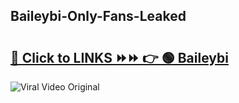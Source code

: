 
 ## Baileybi-Only-Fans-Leaked

# <h2><a href="https://clipsfans.com/Baileybi&ref=git">🔗 Click to LINKS ⏩⏩ 👉 🟢 Baileybi </a></h2>

<a href="https://clipsfans.com/Baileybi&ref=git" rel="nofollow" data-target="animated-image.originalLink"><img src="https://i.ibb.co.com/xMMVF88/686577567.gif" alt="Viral Video Original" style="max-width: 100%; display: inline-block;" data-target="animated-image.originalImage"></a>
